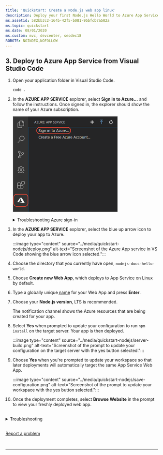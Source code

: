 ```yaml
---
title: 'Quickstart: Create a Node.js web app linux'
description: Deploy your first Node.js Hello World to Azure App Service in minutes.
ms.assetid: 582bb3c2-164b-42f5-b081-95bfcb7a502a
ms.topic: quickstart
ms.date: 08/01/2020
ms.custom: mvc, devcenter, seodec18
ROBOTS: NOINDEX,NOFOLLOW
---
```


<!-- default for linux -->

## 3. Deploy to Azure App Service from Visual Studio Code

1. Open your application folder in Visual Studio Code.

    ```bash
    code .
    ```

1. In the **AZURE APP SERVICE** explorer, select **Sign in to Azure...** and follow the instructions. Once signed in, the explorer should show the name of your Azure subscription.

    ![Sign in to Azure](../media/quickstart-nodejs/sign-in.png)
    <br>
    <details>
    <summary>Troubleshooting Azure sign-in</summary>
    
    If you see the error **"Cannot find subscription with name [subscription ID]"** when signing into Azure, it might be because you're behind a proxy and unable to reach the Azure API. Configure `HTTP_PROXY` and `HTTPS_PROXY` environment variables with your proxy information in your terminal using `export`.
    
    ```bash
    export HTTPS_PROXY=https://username:password@proxy:8080
    export HTTP_PROXY=http://username:password@proxy:8080
    ```

    [Report a problem](https://www.research.net/r/PWZWZ52?tutorial=node-deployment-azure-app-service&step=deploy-app)


1. In the **AZURE APP SERVICE** explorer, select the blue up arrow icon to deploy your app to Azure. 

    :::image type="content" source="../media/quickstart-nodejs/deploy.png" alt-text="Screenshot of the Azure App service in VS Code showing the blue arrow icon selected.":::

1. Choose the directory that you currently have open, `nodejs-docs-hello-world`.

1. Choose **Create new Web App**, which deploys to App Service on Linux by default.

1. Type a globally unique <abbr title="Valid characters for an app name are 'a-z', '0-9', and '-'.">name</abbr> for your Web App and press **Enter**. 

1. Choose your **Node.js version**, LTS is recommended.

    The notification channel shows the Azure resources that are being created for your app.

1. Select **Yes** when prompted to update your configuration to run `npm install` on the target server. Your app is then deployed.

    :::image type="content" source="../media/quickstart-nodejs/server-build.png" alt-text="Screenshot of the prompt to update your configuration on the target server with the yes button selected.":::

1. Choose **Yes** when you're prompted to update your workspace so that later deployments will automatically target the same App Service Web App. 

    :::image type="content" source="../media/quickstart-nodejs/save-configuration.png" alt-text="Screenshot of the prompt to update your workspace with the yes button selected.":::




1. Once the deployment completes, select **Browse Website** in the prompt to view your freshly deployed web app.

<br>
<details>
<summary>Troubleshooting</summary>
* Be sure that your application is listening on the port provided by the PORT environment variable: `process.env.PORT`.
* If you see the error **"You do not have permission to view this directory or page."**, then the application probably failed to start correctly. Review the log output to find and fix the error. 

</details>

<br>

[Report a problem](https://www.research.net/r/PWZWZ52?tutorial=node-deployment-azure-app-service&prepare-your-environment)


<br>
<hr/>


